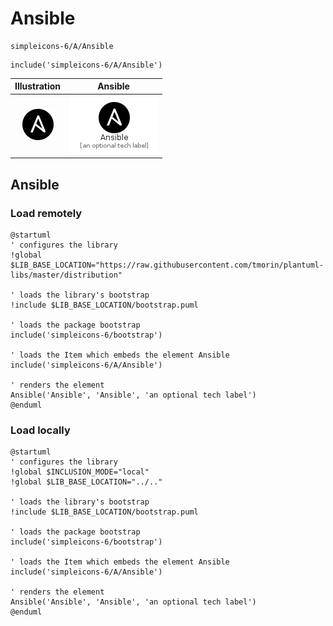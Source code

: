 # Ansible


```text
simpleicons-6/A/Ansible
```

```text
include('simpleicons-6/A/Ansible')
```



| Illustration | Ansible |
| :---: | :---: |
| ![illustration for Illustration](../../simpleicons-6/A/Ansible.png) | ![illustration for Ansible](../../simpleicons-6/A/Ansible.Local.png) |




## Ansible

### Load remotely
```plantuml
@startuml
' configures the library
!global $LIB_BASE_LOCATION="https://raw.githubusercontent.com/tmorin/plantuml-libs/master/distribution"

' loads the library's bootstrap
!include $LIB_BASE_LOCATION/bootstrap.puml

' loads the package bootstrap
include('simpleicons-6/bootstrap')

' loads the Item which embeds the element Ansible
include('simpleicons-6/A/Ansible')

' renders the element
Ansible('Ansible', 'Ansible', 'an optional tech label')
@enduml
```

### Load locally
```plantuml
@startuml
' configures the library
!global $INCLUSION_MODE="local"
!global $LIB_BASE_LOCATION="../.."

' loads the library's bootstrap
!include $LIB_BASE_LOCATION/bootstrap.puml

' loads the package bootstrap
include('simpleicons-6/bootstrap')

' loads the Item which embeds the element Ansible
include('simpleicons-6/A/Ansible')

' renders the element
Ansible('Ansible', 'Ansible', 'an optional tech label')
@enduml
```

